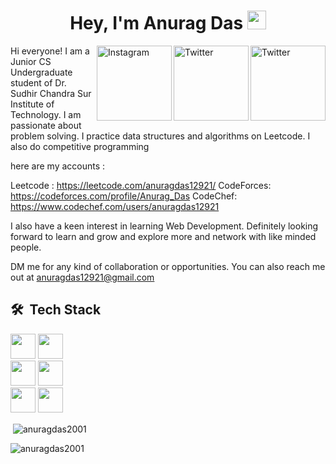 <h1 align="center">Hey, I'm Anurag Das <img src="https://raw.githubusercontent.com/aemmadi/aemmadi/master/wave.gif" width="30px"></h1> 



<a href="https://twitter.com/anurag12921" target="_blank"><img src="https://cdn2.iconfinder.com/data/icons/social-media-2199/64/social_media_isometric_6-twitter-512.png" height="120px" width="120px" alt="Twitter" align="right"></a><a href="https://www.linkedin.com/in/https://www.linkedin.com/in/anurag-das-264703206/" target="_blank"><img src="https://cdn2.iconfinder.com/data/icons/social-media-2199/64/social_media_isometric_14-linkedin-512.png" height="120px" width="120px" alt="Twitter" align="right"></a>
<a href="https://www.instagram.com/lost_ferdinand/" target="_blank"><img src="https://user-images.githubusercontent.com/64458868/139007412-d19d66a5-e265-4774-a045-22d038d2f0e4.png" height="120px" width="120px" alt="Instagram" align="right"></a>



Hi everyone! 
I am a Junior CS Undergraduate student of Dr. Sudhir Chandra Sur Institute of Technology.
I am passionate about problem solving. 
I practice data structures and algorithms on Leetcode. 
I also do competitive programming

here are my accounts : 

Leetcode : https://leetcode.com/anuragdas12921/
CodeForces: https://codeforces.com/profile/Anurag_Das
CodeChef: https://www.codechef.com/users/anuragdas12921

I also have a keen interest in learning Web Development. 
Definitely looking forward to learn and grow and explore more and network with like minded people.

DM me for any kind of collaboration or opportunities. You can also reach me out at anuragdas12921@gmail.com

## 🛠 &nbsp;Tech Stack
<p align="left">
  <img height="40" src="https://img.shields.io/badge/C-00599C?style=for-the-badge&logo=c&logoColor=white">
  <img height="40"  src="https://img.shields.io/badge/C%2B%2B-00599C?style=for-the-badge&logo=c%2B%2B&logoColor=white"><br>
  <img height="40"  src="https://img.shields.io/badge/Python-FFD43B?style=for-the-badge&logo=python&logoColor=darkgreen">
  <img height="40"  src="https://img.shields.io/badge/MySQL-00000F?style=for-the-badge&logo=mysql&logoColor=white"><br>
  <img height="40"  src="https://img.shields.io/badge/-DSA-orange">
  <img height="40"  src="https://img.shields.io/badge/-Competitive%20Coding-green">
</p>

<p>&nbsp;<img align="center" src="https://github-readme-stats.vercel.app/api?username=anuragdas2001&show_icons=true&locale=en" alt="anuragdas2001" /></p>

<p><img align="center" src="https://github-readme-streak-stats.herokuapp.com/?user=anuragdas2001&" alt="anuragdas2001" /></p>
